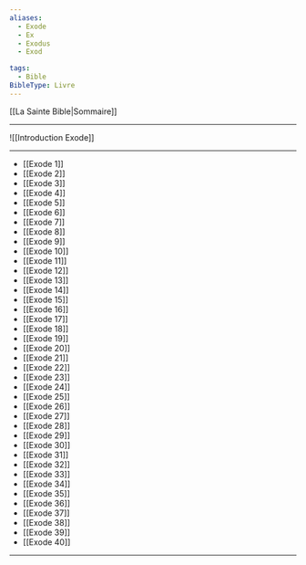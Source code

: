 ```yaml
---
aliases:
  - Exode
  - Ex
  - Exodus
  - Exod

tags:
  - Bible
BibleType: Livre
---
```

[[La Sainte Bible|Sommaire]]

---

![[Introduction Exode]]

---
- [[Exode 1]] 
- [[Exode 2]] 
- [[Exode 3]] 
- [[Exode 4]] 
- [[Exode 5]] 
- [[Exode 6]] 
- [[Exode 7]] 
- [[Exode 8]] 
- [[Exode 9]] 
- [[Exode 10]] 
- [[Exode 11]] 
- [[Exode 12]] 
- [[Exode 13]] 
- [[Exode 14]] 
- [[Exode 15]] 
- [[Exode 16]] 
- [[Exode 17]] 
- [[Exode 18]] 
- [[Exode 19]] 
- [[Exode 20]] 
- [[Exode 21]] 
- [[Exode 22]] 
- [[Exode 23]] 
- [[Exode 24]] 
- [[Exode 25]] 
- [[Exode 26]] 
- [[Exode 27]] 
- [[Exode 28]] 
- [[Exode 29]] 
- [[Exode 30]] 
- [[Exode 31]] 
- [[Exode 32]] 
- [[Exode 33]] 
- [[Exode 34]] 
- [[Exode 35]] 
- [[Exode 36]] 
- [[Exode 37]] 
- [[Exode 38]] 
- [[Exode 39]] 
- [[Exode 40]] 


---
